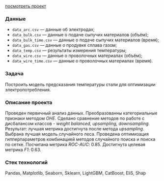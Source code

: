 [посмотреть проект](https://nbviewer.jupyter.org/github/IlyaMoshonkin/ds_projects/blob/master/steel_temperature/steel_temperature.ipynb)

### Данные 
- `data_arc.csv` — данные об электродах;
- `data_bulk.csv` — данные о подаче сыпучих материалов (объём);
- `data_bulk_time.csv` — данные о подаче сыпучих материалов (время);
- `data_gas.csv` — данные о продувке сплава газом;
- `data_temp.csv` — результаты измерения температуры;
- `data_wire.csv` — данные о проволочных материалах (объём);
- `data_wire_time.csv` — данные о проволочных материалах (время).

### Задача
Построить модель предсказания температуры стали для оптимизации электропотребления.

### Описание проекта
Проведен первичный анализ данных. Преобразованны категориальные признаки методом *OHE*. Сделано сравнение методов по работе с дисбалансом классов - *weight balanced, upsampling, downsampling*.  Результат: лучшая метрика достигнута после метода *upsampling*. Выбрана лучшая модель случайного леса. Проведена оптимизация гипперпараметров комбинацией методов случайного поиска и поиска по сетке. Посчитана метрика *ROC-AUC*: 0.85. Достигнута целевая метрика *F1*: 0.63.

### Стек технологий
Pandas, Matplotlib, Seaborn, Sklearn, LightGBM, CatBoost, Eli5, Shap

